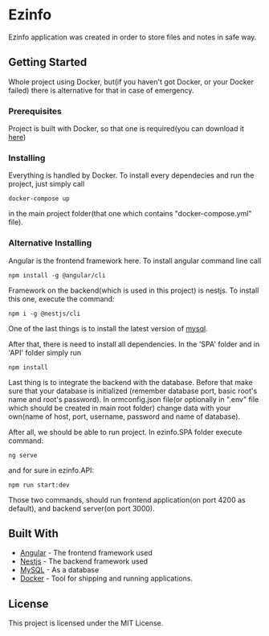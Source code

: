 
# Ezinfo

Ezinfo application was created in order to store files and notes in safe way.

## Getting Started

Whole project using Docker, but(if you haven't got Docker, or your Docker failed) there is alternative for that in case of emergency.


### Prerequisites

Project is built with Docker, so that one is required(you can download it [here](https://www.docker.com/products/docker-desktop))

### Installing

Everything is handled by Docker. To install every dependecies and run the project, just simply call

```
docker-compose up
```
in the main project folder(that one which contains "docker-compose.yml" file).

### Alternative Installing

Angular is the frontend framework here. To install angular command line call
```
npm install -g @angular/cli
```

Framework on the backend(which is used in this project) is nestjs. To install this one, execute the command:
```
npm i -g @nestjs/cli
```
One of the last things is to install the latest version of [mysql](https://dev.mysql.com/downloads/mysql/).

After that, there is need to install all dependencies. In the 'SPA' folder and in 'API' folder simply run
```
npm install
```
Last thing is to integrate the backend with the database. Before that make sure that your database is initialized
(remember database port, basic root's name and root's password). In ormconfig.json file(or optionally in ".env" file which
should be created in main root folder) change data with your own(name of host, port, username, password and name of database).

After all, we should be able to run project. In ezinfo.SPA folder execute command:
```
ng serve
```
 and for sure in ezinfo.API:
```
npm run start:dev
```
Those two commands, should run frontend application(on port 4200 as default), and backend server(on port 3000).

## Built With

* [Angular](https://angular.io/) - The frontend framework used
* [Nestjs](https://docs.nestjs.com/) - The backend framework used
* [MySQL](https://rometools.github.io/rome/) - As a database
* [Docker](https://www.docker.com/) - Tool for shipping and running applications.

## License

This project is licensed under the MIT License.
